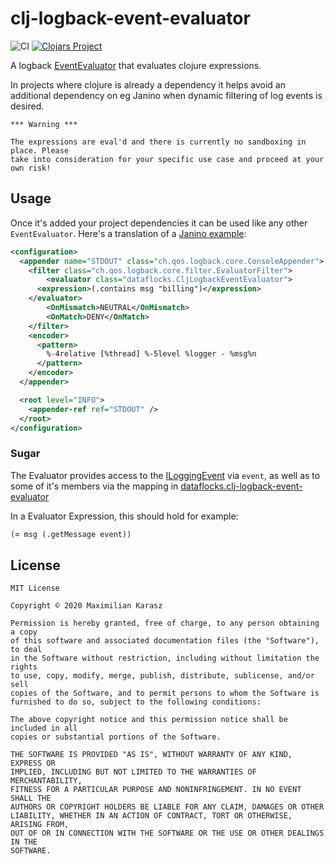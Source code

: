 # clj-logback-event-evaluator

![CI](https://github.com/dataflocks/clj-logback-event-evaluator/workflows/CI/badge.svg?branch=main)
[![Clojars Project](https://img.shields.io/clojars/v/dataflocks/clj-logback-event-evaluator.svg)](https://clojars.org/dataflocks/clj-logback-event-evaluator)

A logback [EventEvaluator](http://logback.qos.ch/manual/filters.html#evalutatorFilter) that evaluates clojure expressions.

In projects where clojure is already a dependency it helps avoid an additional
dependency on eg Janino when dynamic filtering of log events is desired.

```
*** Warning ***

The expressions are eval'd and there is currently no sandboxing in place. Please
take into consideration for your specific use case and proceed at your own risk!
```

## Usage

Once it's added your project dependencies it can be used like any other
`EventEvaluator`. Here's a translation of a [Janino example](http://logback.qos.ch/manual/filters.html#JaninoEventEvaluator):

```xml
<configuration>
  <appender name="STDOUT" class="ch.qos.logback.core.ConsoleAppender">
    <filter class="ch.qos.logback.core.filter.EvaluatorFilter">
        <evaluator class="dataflocks.CljLogbackEventEvaluator">
	  <expression>(.contains msg "billing")</expression>
	</evaluator>
        <OnMismatch>NEUTRAL</OnMismatch>
        <OnMatch>DENY</OnMatch>
    </filter>
    <encoder>
      <pattern>
        %-4relative [%thread] %-5level %logger - %msg%n
      </pattern>
    </encoder>
  </appender>

  <root level="INFO">
    <appender-ref ref="STDOUT" />
  </root>
</configuration>
```

### Sugar

The Evaluator provides access to the [ILoggingEvent](https://logback.qos.ch/apidocs/ch/qos/logback/classic/spi/ILoggingEvent.html) via `event`,
as well as to some of it's members via the mapping in [dataflocks.clj-logback-event-evaluator](src/dataflocks/clj_logback_event_evaluator.clj#L12)

In a Evaluator Expression, this should hold for example:

```clojure
(= msg (.getMessage event))
```

## License

```
MIT License

Copyright © 2020 Maximilian Karasz

Permission is hereby granted, free of charge, to any person obtaining a copy
of this software and associated documentation files (the "Software"), to deal
in the Software without restriction, including without limitation the rights
to use, copy, modify, merge, publish, distribute, sublicense, and/or sell
copies of the Software, and to permit persons to whom the Software is
furnished to do so, subject to the following conditions:

The above copyright notice and this permission notice shall be included in all
copies or substantial portions of the Software.

THE SOFTWARE IS PROVIDED "AS IS", WITHOUT WARRANTY OF ANY KIND, EXPRESS OR
IMPLIED, INCLUDING BUT NOT LIMITED TO THE WARRANTIES OF MERCHANTABILITY,
FITNESS FOR A PARTICULAR PURPOSE AND NONINFRINGEMENT. IN NO EVENT SHALL THE
AUTHORS OR COPYRIGHT HOLDERS BE LIABLE FOR ANY CLAIM, DAMAGES OR OTHER
LIABILITY, WHETHER IN AN ACTION OF CONTRACT, TORT OR OTHERWISE, ARISING FROM,
OUT OF OR IN CONNECTION WITH THE SOFTWARE OR THE USE OR OTHER DEALINGS IN THE
SOFTWARE.
```